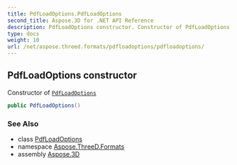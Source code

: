 ```yaml
---
title: PdfLoadOptions.PdfLoadOptions
second_title: Aspose.3D for .NET API Reference
description: PdfLoadOptions constructor. Constructor of PdfLoadOptions
type: docs
weight: 10
url: /net/aspose.threed.formats/pdfloadoptions/pdfloadoptions/
---
```

## PdfLoadOptions constructor

Constructor of [`PdfLoadOptions`](../)

```csharp
public PdfLoadOptions()
```

### See Also

* class [PdfLoadOptions](../)
* namespace [Aspose.ThreeD.Formats](../../pdfloadoptions/)
* assembly [Aspose.3D](../../../)


